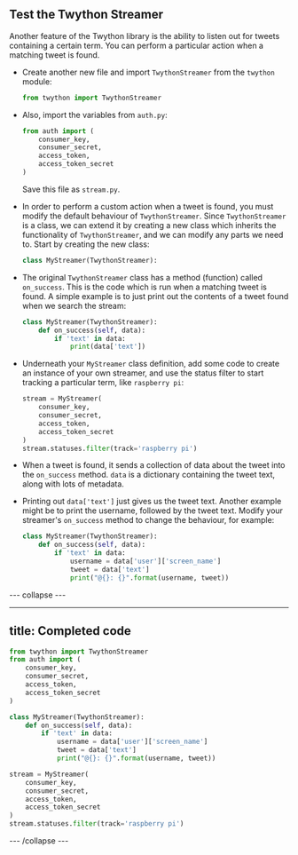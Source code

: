 ## Test the Twython Streamer

Another feature of the Twython library is the ability to listen out for tweets containing a certain term. You can perform a particular action when a matching tweet is found.

- Create another new file and import `TwythonStreamer` from the `twython` module:

    ```python
    from twython import TwythonStreamer
    ```

- Also, import the variables from `auth.py`:

    ```python
    from auth import (
        consumer_key,
        consumer_secret,
        access_token,
        access_token_secret
    )
    ```

    Save this file as `stream.py`.

- In order to perform a custom action when a tweet is found, you must modify the default behaviour of `TwythonStreamer`. Since `TwythonStreamer` is a class, we can extend it by creating a new class which inherits the functionality of `TwythonStreamer`, and we can modify any parts we need to. Start by creating the new class:

    ```python
    class MyStreamer(TwythonStreamer):
    ```

- The original `TwythonStreamer` class has a method (function) called `on_success`. This is the code which is run when a matching tweet is found. A simple example is to just print out the contents of a tweet found when we search the stream:

    ```python
    class MyStreamer(TwythonStreamer):
        def on_success(self, data):
            if 'text' in data:
                print(data['text'])
    ```

- Underneath your `MyStreamer` class definition, add some code to create an instance of your own streamer, and use the status filter to start tracking a particular term, like `raspberry pi`:

    ```python
    stream = MyStreamer(
        consumer_key,
        consumer_secret,
        access_token,
        access_token_secret
    )
    stream.statuses.filter(track='raspberry pi')
    ```

- When a tweet is found, it sends a collection of data about the tweet into the `on_success` method. `data` is a dictionary containing the tweet text, along with lots of metadata.

- Printing out `data['text']` just gives us the tweet text. Another example might be to print the username, followed by the tweet text. Modify your streamer's `on_success` method to change the behaviour, for example:

    ```python
    class MyStreamer(TwythonStreamer):
        def on_success(self, data):
            if 'text' in data:
                username = data['user']['screen_name']
                tweet = data['text']
                print("@{}: {}".format(username, tweet))
    ```

--- collapse ---

---
title: Completed code
---

```python
from twython import TwythonStreamer
from auth import (
    consumer_key,
    consumer_secret,
    access_token,
    access_token_secret
)

class MyStreamer(TwythonStreamer):
    def on_success(self, data):
        if 'text' in data:
            username = data['user']['screen_name']
            tweet = data['text']
            print("@{}: {}".format(username, tweet))

stream = MyStreamer(
    consumer_key,
    consumer_secret,
    access_token,
    access_token_secret
)
stream.statuses.filter(track='raspberry pi')
```

--- /collapse ---